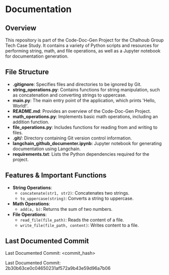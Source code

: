 # Documentation

## Overview
This repository is part of the Code-Doc-Gen Project for the Chalhoub Group Tech Case Study. It contains a variety of Python scripts and resources for performing string, math, and file operations, as well as a Jupyter notebook for documentation generation.

## File Structure
- **.gitignore**: Specifies files and directories to be ignored by Git.
- **string_operations.py**: Contains functions for string manipulation, such as concatenation and converting strings to uppercase.
- **main.py**: The main entry point of the application, which prints 'Hello, World!'.
- **README.md**: Provides an overview of the Code-Doc-Gen Project.
- **math_operations.py**: Implements basic math operations, including an addition function.
- **file_operations.py**: Includes functions for reading from and writing to files.
- **.git/**: Directory containing Git version control information.
- **langchain_github_documenter.ipynb**: Jupyter notebook for generating documentation using Langchain.
- **requirements.txt**: Lists the Python dependencies required for the project.

## Features & Important Functions
- **String Operations**:
  - `concatenate(str1, str2)`: Concatenates two strings.
  - `to_uppercase(string)`: Converts a string to uppercase.
- **Math Operations**:
  - `add(a, b)`: Returns the sum of two numbers.
- **File Operations**:
  - `read_file(file_path)`: Reads the content of a file.
  - `write_file(file_path, content)`: Writes content to a file.

## Last Documented Commit
Last Documented Commit: <commit_hash>

Last Documented Commit: 2b30b63ce0c04650231af572a9b43e59d96a7b06
